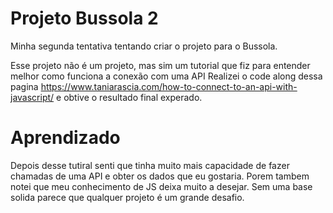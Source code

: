 # Projeto Bussola 2
Minha segunda tentativa tentando criar o projeto para o Bussola.

Esse projeto não é um projeto, mas sim um tutorial que fiz para entender melhor como funciona a conexão com uma API
Realizei o code along dessa pagina https://www.taniarascia.com/how-to-connect-to-an-api-with-javascript/ e obtive o resultado final experado.

# Aprendizado
Depois desse tutiral senti que tinha muito mais capacidade de fazer chamadas de uma API e obter os dados que eu gostaria. Porem tambem notei que meu conhecimento de JS deixa muito a desejar. Sem uma base solida parece que qualquer projeto é um grande desafio.

